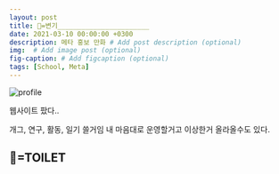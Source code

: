 ```yaml
---
layout: post
title: 🚽=변기_______________________
date: 2021-03-10 00:00:00 +0300
description: 메타 홍보 만화 # Add post description (optional)
img:  # Add image post (optional)
fig-caption: # Add figcaption (optional)
tags: [School, Meta]
---
```



![profile]({{site.baseurl}}/assets/img/profile.jpg)

웹사이트 팠다..

개그, 연구, 활동, 일기 쓸거임
내 마음대로 운영할거고 이상한거 올라올수도 있다.

## 🚽=TOILET